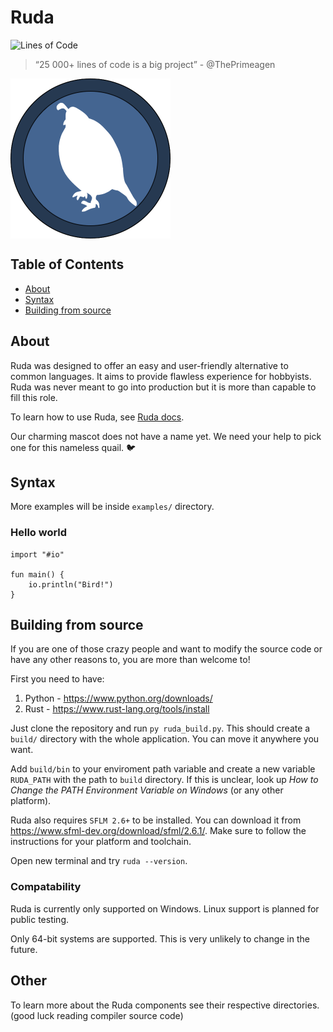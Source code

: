 # Ruda
![Lines of Code](https://aschey.tech/tokei/github/it-2001/Ruda?labelColor=badbe6&color=32a852&style=for-the-badge&label=Lines&logo=https://simpleicons.org/icons/rust.svg)

> “25 000+ lines of code is a big project” - @ThePrimeagen

<a><img src="logo.png" align="middle" height="256" width="256" ></a>
## Table of Contents

- [About](#about)
- [Syntax](#syntax)
- [Building from source](#building-from-source)

## About

Ruda was designed to offer an easy and user-friendly alternative to common languages. It aims to provide flawless experience for hobbyists. Ruda was never meant to go into production but it is more than capable to fill this role. 

To learn how to use Ruda, see [Ruda docs](https://it-2001.github.io/Ruda-docs/).

Our charming mascot does not have a name yet. We need your help to pick one for this nameless quail. 🐦

## Syntax

More examples will be inside `examples/` directory.

### Hello world

```Ruda
import "#io"

fun main() {
    io.println("Bird!")
}
```

## Building from source

If you are one of those crazy people and want to modify the source code or have any other reasons to, you are more than welcome to!

First you need to have:
 1. Python - https://www.python.org/downloads/
 2. Rust - https://www.rust-lang.org/tools/install

Just clone the repository and run `py ruda_build.py`. This should create a  `build/` directory with the whole application. You can move it anywhere you want.

Add `build/bin` to your enviroment path variable and create a new variable `RUDA_PATH` with the path to `build` directory. If this is unclear, look up _How to Change the PATH Environment Variable on Windows_ (or any other platform).

Ruda also requires `SFLM 2.6+` to be installed. You can download it from https://www.sfml-dev.org/download/sfml/2.6.1/. Make sure to follow the instructions for your platform and toolchain.

Open new terminal and try `ruda --version`.

### Compatability

Ruda is currently only supported on Windows. Linux support is planned for public testing.

Only 64-bit systems are supported. This is very unlikely to change in the future.

## Other

To learn more about the Ruda components see their respective directories. (good luck reading compiler source code)